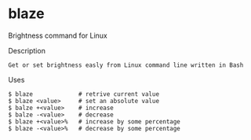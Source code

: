# blaze

Brightness command for Linux

Description

	Get or set brightness easly from Linux command line written in Bash

Uses

	$ blaze             # retrive current value
	$ blaze <value>     # set an absolute value
	$ balze +<value>    # increase
	$ balze -<value>    # decrease
	$ blaze +<value>%   # increase by some percentage
	$ blaze -<value>%   # decrease by some percentage


